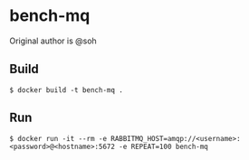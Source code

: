 # bench-mq
Original author is @soh

## Build
```
$ docker build -t bench-mq .
```

## Run
```
$ docker run -it --rm -e RABBITMQ_HOST=amqp://<username>:<password>@<hostname>:5672 -e REPEAT=100 bench-mq
```
